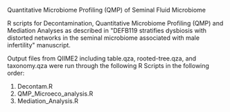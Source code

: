 Quantitative Microbiome Profiling (QMP) of Seminal Fluid Microbiome

R scripts for Decontamination, Quantitative Microbiome Profiling (QMP) and Mediation Analyses as described in "DEFB119 stratifies dysbiosis with distorted networks in the seminal microbiome associated with male infertility" manuscript.

Output files from QIIME2 including table.qza, rooted-tree.qza, and taxonomy.qza were run through the following R Scripts in the following order:

1. Decontam.R
2. QMP_Microeco_analysis.R
3. Mediation_Analysis.R
